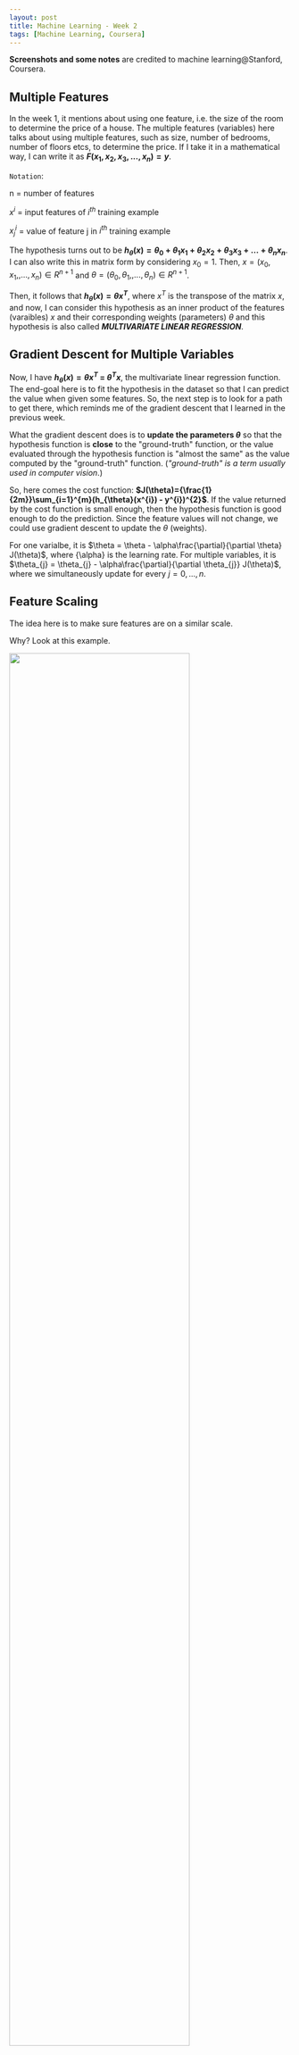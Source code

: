 ```yaml
---
layout: post
title: Machine Learning - Week 2
tags: [Machine Learning, Coursera]
---
```


**Screenshots and some notes** are credited to machine learning@Stanford, Coursera.

## Multiple Features

In the week 1, it mentions about using one feature, i.e. the size of the room to determine the price of a house. The multiple features (variables) here talks about using multiple features, such as size, number of bedrooms, number of floors etcs, to determine the price. If I take it in a mathematical way, I can write it as **$F(x_1, x_2, x_3, ..., x_n) = y$**.

<!--excerpt-->

``Notation``:

n = number of features

$x^i$ = input features of $i^{th}$ training example

$x_j^i$ = value of feature j in $i^{th}$ training example

The hypothesis turns out to be **$h_{\theta}(x) = {\theta}_0+{\theta}_1x_1+{\theta}_2x_2+{\theta}_3x_3+...+{\theta}_nx_n$**. I can also write this in matrix form by considering $x_0=1$. Then, $x = (x_0, x_1,, ..., x_n) \in R^{n+1}$ and $\theta = (\theta_0, \theta_1,, ..., \theta_n) \in R^{n+1}$.

Then, it follows that **$h_{\theta}(x) = \theta x^{T}$**, where $x^T$ is the transpose of the matrix $x$, and now, I can consider this hypothesis as an inner product of the features (varaibles) $x$ and their corresponding weights (parameters) $\theta$ and this hypothesis is also called ***MULTIVARIATE LINEAR REGRESSION***.

## Gradient Descent for Multiple Variables

Now, I have **$h_{\theta}(x) = \theta x^{T}$ = ${\theta}^{T}x$**, the multivariate linear regression function. The end-goal here is to fit the hypothesis in the dataset so that I can predict the value when given some features. So, the next step is to look for a path to get there, which reminds me of the gradient descent that I learned in the previous week.

What the gradient descent does is to **update the parameters $\theta$** so that the hypothesis function is **close** to the "ground-truth" function, or the value evaluated through the hypothesis function is "almost the same" as the value computed by the "ground-truth" function. (*"ground-truth" is a term usually used in computer vision*.)

So, here comes the cost function: **$J(\theta)={\frac{1}{2m}}\sum_{i=1}^{m}(h_{\theta}(x^{i}) - y^{i})^{2}$**. If the value returned by the cost function is small enough, then the hypothesis function is good enough to do the prediction. Since the feature values will not change, we could use gradient descent to update the $\theta$ (weights).

For one varialbe, it is $\theta = \theta - \alpha\frac{\partial}{\partial \theta} J(\theta)$, where {\alpha} is the learning rate. For multiple variables, it is $\theta_{j} = \theta_{j} - \alpha\frac{\partial}{\partial \theta_{j}} J(\theta)$, where we simultaneously update for every $j = 0, ..., n$.

## Feature Scaling

The idea here is to make sure features are on a similar scale.

Why? Look at this example.

<picture>
<img src = "/blog/image/feature_scaling1.png" width = "80%" height = "80%">
</picture>

The figure represents the contour of the cost function $J(\theta)$ where $\theta = (\theta_0, \theta_1, \theta2)$ and $\theta_0$ is ignored. Now, $x_1$ and $x_2$ have different feature scales and since $x_1$ has larger range of values than $x_2$ does, it turns out that the contour is a very tall, skinny and skewed elliptical shape. If we run gradient descent on this cost-function, the gradients may end up taking a long time and can oscillate back and forth before it can find its way to the global minimum.

Therefore, we should take feature scaling into consideration, which can normalize the values into an appropriate range such that gradients can converge much more quickly. (Well, this concept reminds me of **normalization**.)

<picture>
<img src = "/blog/image/feature_scaling2.png" width = "80%" height = "80%">
</picture>

Definition of feature scaling: Get every feature into approximately a $-1 \leq x_i \leq 1$ range. Actually, from the lecture, this scaling is not very strict. We can also let the range be $[-3, 3]$ as long as the boundary values are not too large or too small.

> Question: Actually, at this point, I know it is necessary to do feature scaling (normalization) but I don't know why it can help gradient descent converge faster. And when should I use the normalization? It seems that it is safe to use it every time when we meet multiple features. Moreover, why does it improve the accuracy?
>
> Stackoverflow, Google, etc save me:
>
> ***For question 1***, it helps gradient descent converge faster becauses it lowers the standard derivation of feature values. $\theta$ descend quickly on small ranges and slowly on large ranges, then it will oscillate inefficiently down to the optimum when the variables are very uneven.
>
> ***For question 2***, in general, scaling ensures that some features are not too big or too small and prevents them being used as the main predictor. Therefore, we should normalize when the scale of feature is irrelevant or misleading and not normalize when the scale is meaningful. And this is related to the prior knowledge you have about the problem.
> Some of the algorithms, like Naive Bayes, do feature scaling by design and there will be no effect by manually adding scaling. Others, like k-nearest neighbors (knn) are gravely affected by it since the distance between feature points matters.
>
> ***For question 3***, the common practice in unsupervised machine learning algorithms about hyper-parameters selection is that you could have any personal subjective assumption about the data, therefore, it is good that different features share equal possibility to appear. The feature scaling just try to make the assumption that all the features have equal oppotunities to influence the weight.

### Mean normalization

Definition: replace $x_i$ with $x_i - \mu_i$ to make features have approximately zero mean. Mathematical formula: $x_i = \frac{x_i - \mu_i}{\sigma^2}$.

> Question: Why mean normalization is helpful?
>
> ***For this question***, essentially, scaling the inputs gives the error surface a more spherical shape, otherwise it would generate a surface with high curvature. Since the gradient descent is curvature-ignorant, having a high curvature surface means that it will take many unnecessarily steps before reaching the optimum. Therefore, when we perform scaling on the features, we are trying to lower thr curvature, making it faster for gradient descent.

## Learning rate

Make sure gradient descent is working correctly: the job of gradient descent is to minize the cost function $J(\theta). If the gradient descent work correctly, the cost function $J(\theta) should decrease after every iteration.

**Convergence Test**: declare convergence if $J(\theta)$ decreases by less than some small values (e.g. $10^{-3}$) in one iteration.

If $J(\theta) increases after every iteration instead of decreasing, it tells that the gradient descent is not working and we should use smaller learning rate ($\alpha$).
> For sufficiently small $\alpha$, $J(\theta)$ should decrease on every iteration. But if $\alpha$ is too small, gradient descent can be slow to converge. If $\alpha$ is too large, $J(\theta)$ may not converge.

To choose a good learning rate, we could try a range of values and pick the largest reasonal value for the gradient descent. Moreover, we could also do learning rate decay by reducing the learning rate after certain iterations. For example, if the maximum iterations is 50000 and the initial learning rate is 0.01, then we could do learning rate decay at the iteration 25000 and 40000 by taking $\frac{1}{10}$ of the current learning rate, so that $\alpha$ is 0.001 and 0.0001 in iterations [25001, 40000] and [40001, 50000] respectively. This can help prevent $\alpha$ being large during training and at the same time, make the training fast and efficient.

## Features and Polynomial Regression

### Features

There are many features to choose for a hypothesis function and we can improve these features and the form of the hypothesis function in a couple of different ways.

We can combine multiple features into one, e.g. combining $x_1$ and $x_2 into a new feature $x_3$ by taking $x_1 * x_2$

### Polynomial Regression

The hypothesis function may not be a linear function if it does not fit the data well, and we can change the behavior of curve of our hypothesis by making it quadratic, cubic or square root function (any other form). For example, if you have only one feature $x_1$, but find that a cubic function or square root function may fit the data well, then you can create an additional feature $x_2$ or $x_3$ by taking ${x_1}^3$ or $\sqrt{x_1}$.

Keep in mind that if choosing features this way then feature scaling becomes very important because this may result in a new feature with a different scale, e.g. $x_1 \in [1, 100]$, $x_2 \in [1, 10^6]$, $x_3 \in [1, 10]$.

## Normal Equation

For the linear regression problem, we use gradient descent iteratively update the cost function and find the optimum value. In contrast, the normal function gives a method to **solve $\theta$ analytically**, so that rather than needing to run the iterative algorithm, we can instead solve for the optimal value all at one step.
